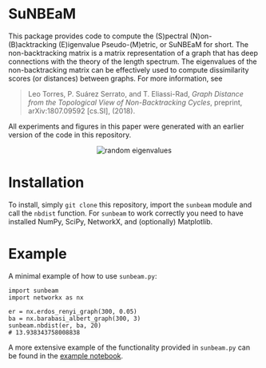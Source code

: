 
# SuNBEaM

This package provides code to compute the (S)pectral (N)on-(B)acktracking
(E)igenvalue Pseudo-(M)etric, or SuNBEaM for short.  The non-backtracking
matrix is a matrix representation of a graph that has deep connections with
the theory of the length spectrum.  The eigenvalues of the non-backtracking
matrix can be effectively used to compute dissimilarity scores (or
distances) between graphs.  For more information, see

> Leo Torres, P. Suárez Serrato, and T. Eliassi-Rad, *Graph Distance from
> the Topological View of Non-Backtracking Cycles*, preprint,
> arXiv:1807.09592 [cs.SI], (2018).

All experiments and figures in this paper were generated with an earlier
version of the code in this repository.

<p align="center">
  <img src="https://github.com/leotrs/sunbeam/blob/master/random_eigenvalues.png?raw=true" alt="random eigenvalues"/>
</p>


# Installation

To install, simply `git clone` this repository, import the `sunbeam` module
and call the `nbdist` function.  For `sunbeam` to work correctly you need to
have installed NumPy, SciPy, NetworkX, and (optionally) Matplotlib.


# Example

A minimal example of how to use `sunbeam.py`:

```
import sunbeam
import networkx as nx

er = nx.erdos_renyi_graph(300, 0.05)
ba = nx.barabasi_albert_graph(300, 3)
sunbeam.nbdist(er, ba, 20)
# 13.938343758008838
```

A more extensive example of the functionality provided in `sunbeam.py` can
be found in the [example notebook](https://github.com/leotrs/sunbeam/blob/master/example.ipynb).
